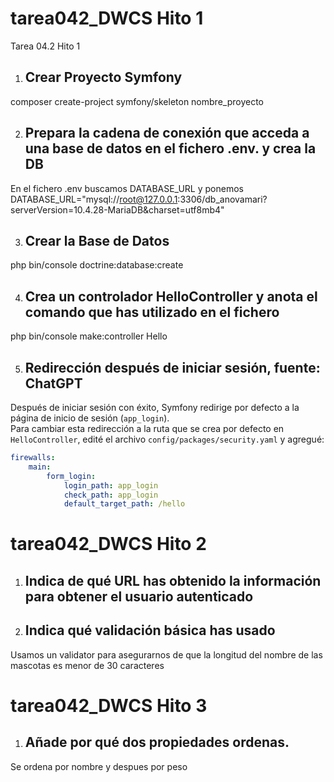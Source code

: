 # tarea042_DWCS Hito 1
Tarea 04.2 Hito 1

1.  ## Crear Proyecto Symfony
composer create-project symfony/skeleton nombre_proyecto

2. ## Prepara la cadena de conexión que acceda a una base de datos en el fichero .env. y crea la DB
En el fichero .env buscamos DATABASE_URL y ponemos
DATABASE_URL="mysql://root@127.0.0.1:3306/db_anovamari?serverVersion=10.4.28-MariaDB&charset=utf8mb4"

3. ## Crear la Base de Datos
php bin/console doctrine:database:create

4. ## Crea un controlador HelloController y anota el comando que has utilizado en el fichero
php bin/console make:controller Hello

5. ## Redirección después de iniciar sesión, fuente: ChatGPT
Después de iniciar sesión con éxito, Symfony redirige por defecto a la página de inicio de sesión (`app_login`).  
Para cambiar esta redirección a la ruta que se crea por defecto en `HelloController`, edité el archivo `config/packages/security.yaml` y agregué:

```yaml
firewalls:
    main:
        form_login:
            login_path: app_login
            check_path: app_login
            default_target_path: /hello

```

# tarea042_DWCS Hito 2
1. ##  Indica de qué URL has obtenido la información para obtener el usuario autenticado 


2. ## Indica qué validación básica has usado 
Usamos un validator para asegurarnos de que la longitud del nombre de las mascotas es menor de 30 caracteres

# tarea042_DWCS Hito 3
1. ##  Añade por qué dos propiedades ordenas.
Se ordena por nombre y despues por peso

